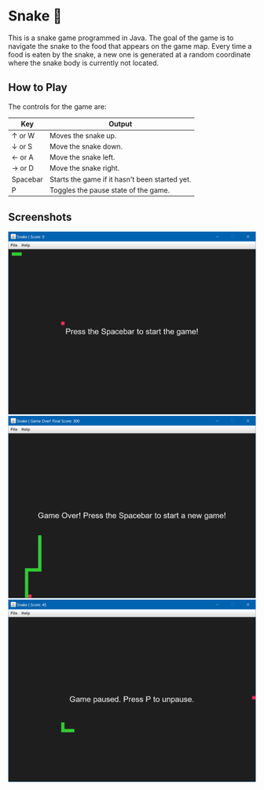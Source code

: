 # Snake 🐍

This is a snake game programmed in Java. The goal of the game is to navigate the snake to the food that appears on the game map. Every time a food is eaten by the snake, a new one is generated at a random coordinate where the snake body is currently not located.

## How to Play

The controls for the game are:

| Key      | Output                                         |
| -------- | ---------------------------------------------- |
| ↑ or W   | Moves the snake up.                            |
| ↓ or S   | Move the snake down.                           |
| ← or A   | Move the snake left.                           |
| → or D   | Move the snake right.                          |
| Spacebar | Starts the game if it hasn't been started yet. |
| P        | Toggles the pause state of the game.           |       

## Screenshots

![Game that hasn't been started](screenshots/screenshot1.png "Game that hasn't been started")
![Game over](screenshots/screenshot2.png "Game over")
![Game paused](screenshots/screenshot3.png "Game paused")
